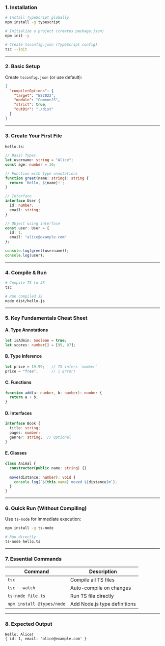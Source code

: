 ### **1. Installation**
```bash
# Install TypeScript globally
npm install -g typescript

# Initialize a project (creates package.json)
npm init -y

# Create tsconfig.json (TypeScript config)
tsc --init
```

---

### **2. Basic Setup**
Create `tsconfig.json` (or use default):
```json
{
  "compilerOptions": {
    "target": "ES2022",
    "module": "CommonJS",
    "strict": true,
    "outDir": "./dist"
  }
}
```

---

### **3. Create Your First File**
`hello.ts`:
```typescript
// Basic Types
let username: string = "Alice";
const age: number = 30;

// Function with type annotations
function greet(name: string): string {
  return `Hello, ${name}!`;
}

// Interface
interface User {
  id: number;
  email: string;
}

// Object using interface
const user: User = {
  id: 1,
  email: "alice@example.com"
};

console.log(greet(username));
console.log(user);
```

---

### **4. Compile & Run**
```bash
# Compile TS to JS
tsc

# Run compiled JS
node dist/hello.js
```

---

### **5. Key Fundamentals Cheat Sheet**

#### **A. Type Annotations**
```typescript
let isAdmin: boolean = true;
let scores: number[] = [95, 87];
```

#### **B. Type Inference**
```typescript
let price = 19.99;   // TS infers `number`
price = "free";      // 🚨 Error!
```

#### **C. Functions**
```typescript
function add(a: number, b: number): number {
  return a + b;
}
```

#### **D. Interfaces**
```typescript
interface Book {
  title: string;
  pages: number;
  genre?: string;  // Optional
}
```

#### **E. Classes**
```typescript
class Animal {
  constructor(public name: string) {}
  
  move(distance: number): void {
    console.log(`${this.name} moved ${distance}m`);
  }
}
```

---

### **6. Quick Run (Without Compiling)**
Use `ts-node` for immediate execution:
```bash
npm install -g ts-node

# Run directly
ts-node hello.ts
```

---

### **7. Essential Commands**
| Command                   | Description                     |
|---------------------------|---------------------------------|
| `tsc`                     | Compile all TS files            |
| `tsc --watch`             | Auto-compile on changes         |
| `ts-node file.ts`         | Run TS file directly            |
| `npm install @types/node` | Add Node.js type definitions    |

---

### **8. Expected Output**
```
Hello, Alice!
{ id: 1, email: 'alice@example.com' }
```
